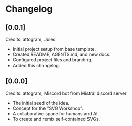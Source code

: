 # Changelog

## [0.0.1]

Credits: attogram, Jules

- Initial project setup from base template.
- Created README, AGENTS.md, and new docs.
- Configured project files and branding.
- Added this changelog.

## [0.0.0]

Credits: attogram, Miscord bot from Mistral discord server

- The initial seed of the idea.
- Concept for the "SVG Workshop".
- A collaborative space for humans and AI.
- To create and remix self-contained SVGs.
